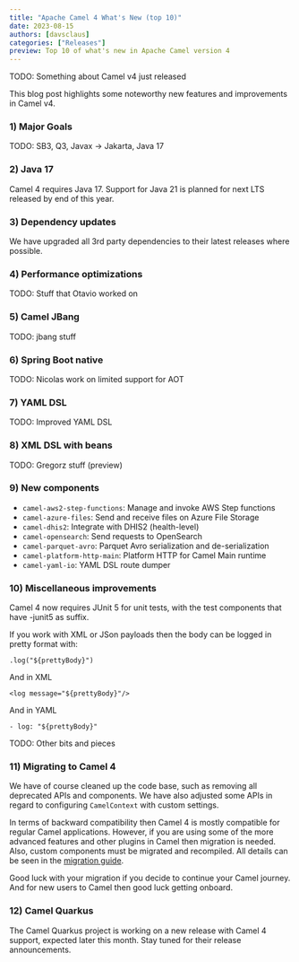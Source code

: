```yaml
---
title: "Apache Camel 4 What's New (top 10)"
date: 2023-08-15
authors: [davsclaus]
categories: ["Releases"]
preview: Top 10 of what's new in Apache Camel version 4
---
```


TODO: Something about Camel v4 just released

This blog post highlights some noteworthy new features and improvements in Camel v4.

### 1) Major Goals

TODO: SB3, Q3, Javax -> Jakarta, Java 17

### 2) Java 17

Camel 4 requires Java 17. Support for Java 21 is planned for next LTS released by end of this year. 

### 3) Dependency updates

We have upgraded all 3rd party dependencies to their latest releases where possible.

### 4) Performance optimizations

TODO: Stuff that Otavio worked on

### 5) Camel JBang

TODO: jbang stuff

### 6) Spring Boot native

TODO: Nicolas work on limited support for AOT

### 7) YAML DSL

TODO: Improved YAML DSL

### 8) XML DSL with beans

TODO: Gregorz stuff (preview)

### 9) New components

- `camel-aws2-step-functions`: Manage and invoke AWS Step functions
- `camel-azure-files`: Send and receive files on Azure File Storage
- `camel-dhis2`: Integrate with DHIS2 (health-level)
- `camel-opensearch`: Send requests to OpenSearch
- `camel-parquet-avro`: Parquet Avro serialization and de-serialization
- `camel-platform-http-main`: Platform HTTP for Camel Main runtime
- `camel-yaml-io`: YAML DSL route dumper

### 10) Miscellaneous improvements

Camel 4 now requires JUnit 5 for unit tests, with the test components that have -junit5 as suffix.

If you work with XML or JSon payloads then the body can be logged in pretty format with:

    .log("${prettyBody}")

And in XML

    <log message="${prettyBody}"/>

And in YAML

    - log: "${prettyBody}"

TODO: Other bits and pieces

### 11) Migrating to Camel 4

We have of course cleaned up the code base, such as removing all deprecated APIs and components. 
We have also adjusted some APIs in regard to configuring `CamelContext` with custom settings.

In terms of backward compatibility then Camel 4 is mostly compatible for regular Camel applications.
However, if you are using some of the more advanced features and other plugins in Camel then migration is needed.
Also, custom components must be migrated and recompiled.
All details can be seen in the [migration guide](/manual/camel-4-migration-guide.html).

Good luck with your migration if you decide to continue your Camel journey. And for new users to Camel then good luck getting onboard.

### 12) Camel Quarkus

The Camel Quarkus project is working on a new release with Camel 4 support, expected later this month.
Stay tuned for their release announcements.

